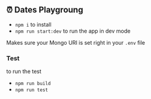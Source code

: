 ## ⏰ Dates Playgroung

- `npm i` to install
- `npm run start:dev` to run the app in dev mode

Makes sure your Mongo URI is set right in your `.env` file

### Test

to run the test

- `npm run build`
- `npm run test`
